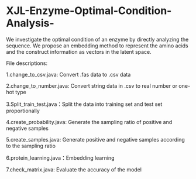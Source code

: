 # XJL-Enzyme-Optimal-Condition-Analysis-
We investigate the optimal condition of an enzyme by directly analyzing the sequence. We propose an embedding method to represent the amino acids and the construct information as vectors in the latent space. 

File descriptions:

1.change_to_csv.java: Convert .fas data to .csv data

2.change_to_number.java: Convert string data in .csv to real number or one-hot type

3.Split_train_test.java：Split the data into training set and test set proportionally

4.create_probability.java: Generate the sampling ratio of positive and negative samples

5.create_samples.java: Generate positive and negative samples according to the sampling ratio

6.protein_learning.java：Embedding learning

7.check_matrix.java: Evaluate the accuracy of the model
